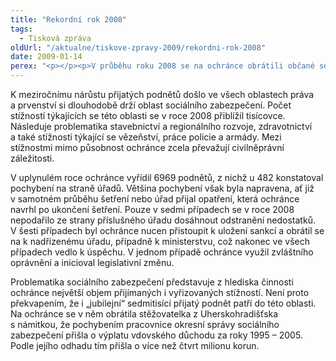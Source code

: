 ```yaml
---
title: "Rekordní rok 2008"
tags:
  - Tisková zpráva
oldUrl: "/aktualne/tiskove-zpravy-2009/rekordni-rok-2008"
date: 2009-01-14
perex: "<p></p><p>V průběhu roku 2008 se na ochránce obrátili občané se 7051 podněty, což je nejvíc za celou dobu existence institutu veřejného ochránce práv v České republice. Mezi přijatými podněty převažovaly stížnosti v záležitostech, jejichž řešení je v působnosti ochránce. Tento příznivý poměr – 56 % podnětů v působnosti proti 44 % směřujícím mimo působnost – je důkazem dobré informovanosti občanů o činnosti, působnosti a možnostech veřejného ochránce práv a svědčí také o vyšším právním povědomí českých občanů. V evropském srovnání zároveň poměr 56:44 představuje téměř unikát. Naprostá většina evropských ombudsmanů, dokonce i v zemích, kde institut ombudsmana existuje několik desetiletí, se totiž setkává s opačnou situací a v jejich agendě převažuje vyřizování stížností, které jsou mimo působnost a s nimiž ombudsmani nemohou občanům pomoci.</p>"
---
```


<!-- imported from the old website -->

<p class="Normln-web" style="TEXT-DECORATION: none">K meziročnímu nárůstu přijatých podnětů došlo ve všech oblastech práva a prvenství si dlouhodobě drží oblast sociálního zabezpečení. Počet stížností týkajících se této oblasti se v roce 2008 přiblížil tisícovce. Následuje problematika stavebnictví a regionálního rozvoje, zdravotnictví a také stížnosti týkající se vězeňství, práce policie a armády. Mezi stížnostmi mimo působnost ochránce zcela převažují civilněprávní záležitosti.</p><p class="Normln-web" style="TEXT-DECORATION: none">V uplynulém roce ochránce vyřídil 6969 podnětů, z nichž u 482 konstatoval pochybení na straně úřadů. Většina pochybení však byla napravena, ať již v samotném průběhu šetření nebo úřad přijal opatření, která ochránce navrhl po ukončení šetření. Pouze v sedmi případech se v roce 2008 nepodařilo ze strany příslušného úřadu dosáhnout odstranění nedostatků. V šesti případech byl ochránce nucen přistoupit k uložení sankcí a obrátil se na k nadřízenému úřadu, případně k ministerstvu, což nakonec ve všech případech vedlo k úspěchu. V jednom případě ochránce využil zvláštního oprávnění a inicioval legislativní změnu.</p><p class="Normln">Problematika sociálního zabezpečení představuje z hlediska činnosti ochránce největší objem přijímaných i vyřizovaných stížností. Není proto překvapením, že i „jubilejní“ sedmitisící přijatý podnět patří do této oblasti. Na ochránce se v něm obrátila stěžovatelka z Uherskohradišťska s námitkou, že pochybením pracovnice okresní správy sociálního zabezpečení přišla o výplatu vdovského důchodu za roky 1995 – 2005. Podle jejího odhadu tím přišla o více než čtvrt milionu korun.</p>
